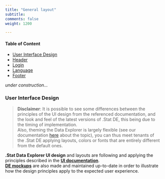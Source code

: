 ```yaml
---
title: "General layout"
subtitle: 
comments: false
weight: 1200

---
```


#### Table of Content
- [User Interface Design](user-interface-design)
- [Header](#header)
- [Login](#login)
- [Language](#language)
- [Footer](#footer)

*under construction...*

### User Interface Design

>**Disclaimer**: It is possible to see some differences between the principles of the UI design from the referenced documentation, and the look and feel of the latest versions of .Stat DE, this being due to the timing of implementation.  
Also, theming the Data Explorer is largely flexible (see our documentation [here](https://sis-cc.gitlab.io/dotstatsuite-documentation/configurations/de-customisation/) about the topic), you can thus meet tenants of the .Stat DE applying layouts, colors or fonts that are entirely different from the default ones.  

**.Stat Data Explorer UI design** and layouts are following and applying the principles described in the **[UI documentation](https://cis-itn-oecd.github.io/Design-artefacts/demo/ui-documentation/index.html)**.  
**[DE mockups](https://cis-itn-oecd.github.io/Design-artefacts/demo/de-material/index.html)** are also made and maintained up-to-date in order to illustrate how the design principles apply to the expected user experience.
